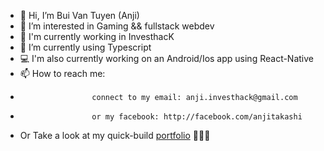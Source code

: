 - 👋 Hi, I’m Bui Van Tuyen (Anji)
- 👀 I’m interested in Gaming && fullstack webdev
- 💼 I'm currently working in InvesthacK 
- 🌱 I’m currently using Typescript 
- 💻 I'm also currently working on an Android/Ios app using React-Native
- 📫 How to reach me: 
-                     connect to my email: anji.investhack@gmail.com
-                     or my facebook: http://facebook.com/anjitakashi        

- Or Take a look at my quick-build [portfolio](https://buituyen.netlify.app) 🙋🏻‍♂️
